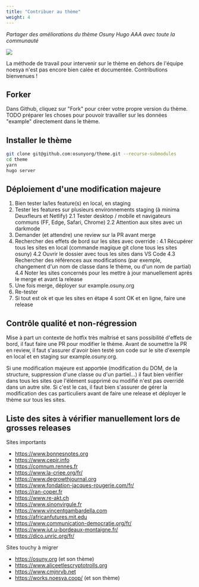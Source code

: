 ```yaml
---
title: "Contribuer au thème"
weight: 4
---
```


*Partager des améliorations du thème Osuny Hugo AAA avec toute la communauté*

![](/images/home/theme.jpg)

La méthode de travail pour intervenir sur le thème en dehors de l'équipe noesya n'est pas encore bien calée et documentée.
Contributions bienvenues !
## Forker

Dans Github, cliquez sur "Fork" pour créer votre propre version du thème.
TODO préparer les choses pour pouvoir travailler sur les données "example" directement dans le thème.
## Installer le thème

```bash
git clone git@github.com:osunyorg/theme.git --recurse-submodules
cd theme
yarn
hugo server
```

## Déploiement d'une modification majeure

1. Bien tester la/les feature(s) en local, en staging
2. Tester les features sur plusieurs environnements staging (à minima Deuxfleurs et Netlify)
  2.1 Tester desktop / mobile et navigateurs communs (FF, Edge, Safari, Chrome)
  2.2 Attention aux sites avec un darkmode
3. Demander (et attendre) une review sur la PR avant merge
4. Rechercher des effets de bord sur les sites avec override :
  4.1 Récupérer tous les sites en local (commande magique git clone tous les sites osuny)
  4.2 Ouvrir le dossier avec tous les sites dans VS Code
  4.3 Rechercher des références aux modifications (par exemple, changement d'un nom de classe dans le thème, ou d'un nom de partial)
  4.4 Noter les sites concernés pour les mettre à jour manuellement après le merge et avant la release
5. Une fois merge, déployer sur example.osuny.org
6. Re-tester
7. Si tout est ok et que les sites en étape 4 sont OK et en ligne, faire une release


## Contrôle qualité et non-régression

Mise à part un contexte de hotfix très maîtrisé et sans possibilité d'effets de bord, il faut faire une PR pour modifier le thème. Avant de soumettre la PR en review, il faut s'assurer d'avoir bien testé son code sur le site d'exemple en local et en staging sur example.osuny.org.

Si une modification majeure est apportée (modification du DOM, de la structure, suppression d'une classe ou d'un partiel...) il faut bien vérifier dans tous les sites que l'élément supprimé ou modifié n'est pas overridé dans un autre site. Si c'est le cas, il faut bien s'assurer de gérer la modification des cas particuliers avant de faire une release et déployer le thème sur tous les sites.

## Liste des sites à vérifier manuellement lors de grosses releases


Sites importants
- https://www.bonnesnotes.org
- https://www.cepir.info
- https://comnum.rennes.fr
- https://www.la-criee.org/fr/
- https://www.degrowthjournal.org
- https://www.fondation-jacques-rougerie.com/fr/
- https://ran-coper.fr
- https://www.re-akt.ch
- https://www.sinonvirgule.fr
- https://www.vincentgambardella.com
- https://africanfutures.mit.edu
- https://www.communication-democratie.org/fr/
- https://www.iut.u-bordeaux-montaigne.fr/
- https://dico.unric.org/fr/
  
Sites touchy à migrer
- https://osuny.org (et son thème)
- https://www.aliceetlescryptotrolls.org
- https://www.cmjnrvb.net
- https://works.noesya.coop/ (et son thème)
